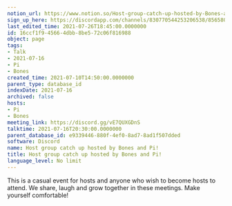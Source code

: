 ```yaml
---
notion_url: https://www.notion.so/Host-group-catch-up-hosted-by-Bones-and-Pi-16ccf1f945664dbb8be572c06f816988
sign_up_here: https://discordapp.com/channels/830770544253206538/856580095464046620/863309109738078228
last_edited_time: 2021-07-26T18:45:00.0000000
id: 16ccf1f9-4566-4dbb-8be5-72c06f816988
object: page
tags:
- Talk
- 2021-07-16
- Pi
- Bones
created_time: 2021-07-10T14:50:00.0000000
parent_type: database_id
indexDate: 2021-07-16
archived: false
hosts:
- Pi
- Bones
meeting_link: https://discord.gg/vE7QUXGDnS
talktime: 2021-07-16T20:30:00.0000000
parent_database_id: e9339446-880f-4ef0-8ad7-8ad1f507dded
software: Discord
name: Host group catch up hosted by Bones and Pi!
title: Host group catch up hosted by Bones and Pi!
language_level: No limit
---
```


This is a casual event for hosts and anyone who wish to become hosts to attend.  We share, laugh and grow together in these meetings.  Make yourself comfortable!






